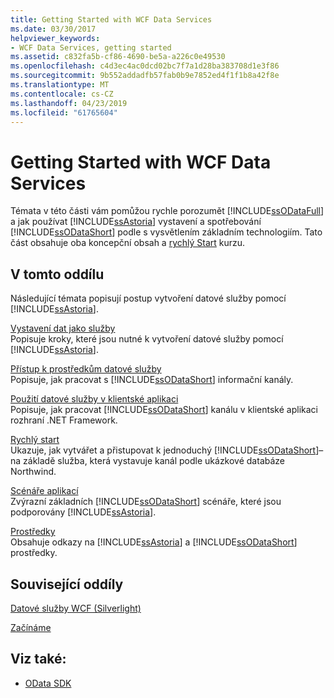 ```yaml
---
title: Getting Started with WCF Data Services
ms.date: 03/30/2017
helpviewer_keywords:
- WCF Data Services, getting started
ms.assetid: c832fa5b-cf86-4690-be5a-a226c0e49530
ms.openlocfilehash: c4d3ec4ac0dcd02bc7f7a1d28ba383708d1e3f86
ms.sourcegitcommit: 9b552addadfb57fab0b9e7852ed4f1f1b8a42f8e
ms.translationtype: MT
ms.contentlocale: cs-CZ
ms.lasthandoff: 04/23/2019
ms.locfileid: "61765604"
---
```

# <a name="getting-started-with-wcf-data-services"></a>Getting Started with WCF Data Services
Témata v této části vám pomůžou rychle porozumět [!INCLUDE[ssODataFull](../../../../includes/ssodatafull-md.md)] a jak používat [!INCLUDE[ssAstoria](../../../../includes/ssastoria-md.md)] vystavení a spotřebování [!INCLUDE[ssODataShort](../../../../includes/ssodatashort-md.md)] podle s vysvětlením základním technologiím. Tato část obsahuje oba koncepční obsah a [rychlý Start](../../../../docs/framework/data/wcf/quickstart-wcf-data-services.md) kurzu.  
  
## <a name="in-this-section"></a>V tomto oddílu  
 Následující témata popisují postup vytvoření datové služby pomocí [!INCLUDE[ssAstoria](../../../../includes/ssastoria-md.md)].  
  
 [Vystavení dat jako služby](../../../../docs/framework/data/wcf/exposing-your-data-as-a-service-wcf-data-services.md)  
 Popisuje kroky, které jsou nutné k vytvoření datové služby pomocí [!INCLUDE[ssAstoria](../../../../includes/ssastoria-md.md)].  
  
 [Přístup k prostředkům datové služby](../../../../docs/framework/data/wcf/accessing-data-service-resources-wcf-data-services.md)  
 Popisuje, jak pracovat s [!INCLUDE[ssODataShort](../../../../includes/ssodatashort-md.md)] informační kanály.  
  
 [Použití datové služby v klientské aplikaci](../../../../docs/framework/data/wcf/using-a-data-service-in-a-client-application-wcf-data-services.md)  
 Popisuje, jak pracovat [!INCLUDE[ssODataShort](../../../../includes/ssodatashort-md.md)] kanálu v klientské aplikaci rozhraní .NET Framework.  
  
 [Rychlý start](../../../../docs/framework/data/wcf/quickstart-wcf-data-services.md)  
 Ukazuje, jak vytvářet a přistupovat k jednoduchý [!INCLUDE[ssODataShort](../../../../includes/ssodatashort-md.md)]– na základě služba, která vystavuje kanál podle ukázkové databáze Northwind.  
  
 [Scénáře aplikací](../../../../docs/framework/data/wcf/application-scenarios-wcf-data-services.md)  
 Zvýrazní základních [!INCLUDE[ssODataShort](../../../../includes/ssodatashort-md.md)] scénáře, které jsou podporovány [!INCLUDE[ssAstoria](../../../../includes/ssastoria-md.md)].  
  
 [Prostředky](../../../../docs/framework/data/wcf/wcf-data-services-resources.md)  
 Obsahuje odkazy na [!INCLUDE[ssAstoria](../../../../includes/ssastoria-md.md)] a [!INCLUDE[ssODataShort](../../../../includes/ssodatashort-md.md)] prostředky.  
  
## <a name="related-sections"></a>Související oddíly  
 [Datové služby WCF (Silverlight)](https://go.microsoft.com/fwlink/?LinkID=143149)  
  
 [Začínáme](../../../../docs/framework/data/adonet/ef/getting-started.md)  
  
## <a name="see-also"></a>Viz také:

- [OData SDK](https://go.microsoft.com/fwlink/?LinkID=185248)
